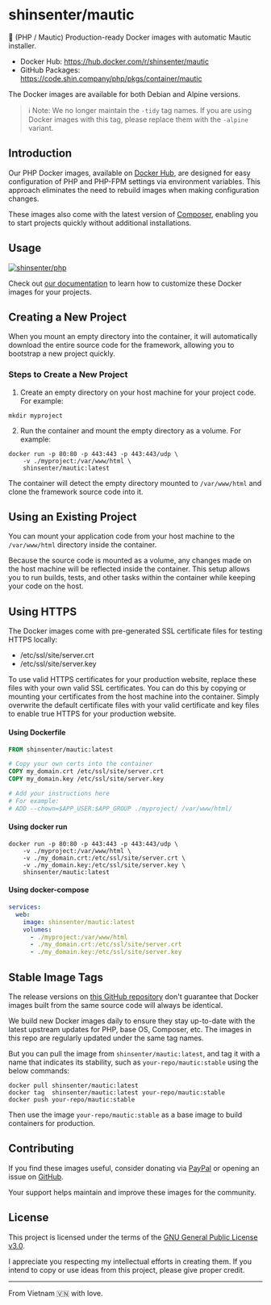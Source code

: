 # shinsenter/mautic

🔋 (PHP / Mautic) Production-ready Docker images with automatic Mautic installer.

- Docker Hub: https://hub.docker.com/r/shinsenter/mautic
- GitHub Packages: https://code.shin.company/php/pkgs/container/mautic

The Docker images are available for both Debian and Alpine versions.

> ℹ️ Note: We no longer maintain the `-tidy` tag names. If you are using Docker images with this tag, please replace them with the `-alpine` variant.


## Introduction

Our PHP Docker images, available on [Docker Hub](https://hub.docker.com/r/shinsenter/php),
are designed for easy configuration of PHP and PHP-FPM settings via environment variables.
This approach eliminates the need to rebuild images when making configuration changes.

These images also come with the latest version of [Composer](https://getcomposer.org),
enabling you to start projects quickly without additional installations.


## Usage

[![shinsenter/php](https://repository-images.githubusercontent.com/458053748/17acf331-c504-4105-b692-1c0c02337085)](https://docker.shin.company/php)

Check out [our documentation](https://hub.docker.com/r/shinsenter/php) to learn how to customize these Docker images for your projects.


## Creating a New Project

When you mount an empty directory into the container, it will automatically download the entire source code for the framework, allowing you to bootstrap a new project quickly.

### Steps to Create a New Project

1. Create an empty directory on your host machine for your project code. For example:

```shell
mkdir myproject
```

2. Run the container and mount the empty directory as a volume. For example:

```shell
docker run -p 80:80 -p 443:443 -p 443:443/udp \
    -v ./myproject:/var/www/html \
    shinsenter/mautic:latest
```

The container will detect the empty directory mounted to `/var/www/html` and clone the framework source code into it.


## Using an Existing Project

You can mount your application code from your host machine to the `/var/www/html` directory inside the container.

Because the source code is mounted as a volume,
any changes made on the host machine will be reflected inside the container.
This setup allows you to run builds, tests,
and other tasks within the container while keeping your code on the host.


## Using HTTPS

The Docker images come with pre-generated SSL certificate files for testing HTTPS locally:

- /etc/ssl/site/server.crt
- /etc/ssl/site/server.key

To use valid HTTPS certificates for your production website,
replace these files with your own valid SSL certificates.
You can do this by copying or mounting your certificates from the host machine into the container.
Simply overwrite the default certificate files with your valid certificate and key files
to enable true HTTPS for your production website.

#### Using Dockerfile

```Dockerfile
FROM shinsenter/mautic:latest

# Copy your own certs into the container
COPY my_domain.crt /etc/ssl/site/server.crt
COPY my_domain.key /etc/ssl/site/server.key

# Add your instructions here
# For example:
# ADD --chown=$APP_USER:$APP_GROUP ./myproject/ /var/www/html/
```

#### Using docker run

```shell
docker run -p 80:80 -p 443:443 -p 443:443/udp \
    -v ./myproject:/var/www/html \
    -v ./my_domain.crt:/etc/ssl/site/server.crt \
    -v ./my_domain.key:/etc/ssl/site/server.key \
    shinsenter/mautic:latest
```

#### Using docker-compose

```yml
services:
  web:
    image: shinsenter/mautic:latest
    volumes:
      - ./myproject:/var/www/html
      - ./my_domain.crt:/etc/ssl/site/server.crt
      - ./my_domain.key:/etc/ssl/site/server.key
```


## Stable Image Tags

The release versions on [this GitHub repository](https://code.shin.company/php) don't guarantee
that Docker images built from the same source code will always be identical.

We build new Docker images daily to ensure they stay up-to-date
with the latest upstream updates for PHP, base OS, Composer, etc.
The images in this repo are regularly updated under the same tag names.

But you can pull the image from `shinsenter/mautic:latest`,
and tag it with a name that indicates its stability,
such as `your-repo/mautic:stable` using the below commands:

```shell
docker pull shinsenter/mautic:latest
docker tag  shinsenter/mautic:latest your-repo/mautic:stable
docker push your-repo/mautic:stable
```

Then use the image `your-repo/mautic:stable` as a base image to build containers for production.


## Contributing

If you find these images useful, consider donating via [PayPal](https://www.paypal.me/shinsenter) or opening an issue on [GitHub](https://code.shin.company/php/issues/new).

Your support helps maintain and improve these images for the community.


## License

This project is licensed under the terms of the [GNU General Public License v3.0](https://code.shin.company/php/blob/main/LICENSE).

I appreciate you respecting my intellectual efforts in creating them. If you intend to copy or use ideas from this project, please give proper credit.

---

From Vietnam 🇻🇳 with love.
